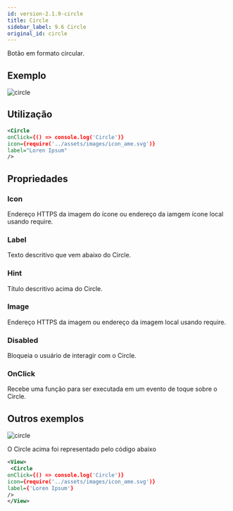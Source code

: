 ```yaml
---
id: version-2.1.9-circle
title: Circle
sidebar_label: 9.6 Circle
original_id: circle
---
```


Botão em formato circular.

## Exemplo

![circle](assets/images_components/v2.0.0/circle.png)


## Utilização

```xml
<Circle
onClick={() => console.log('Circle')}
icon={require('../assets/images/icon_ame.svg')}
label="Loren Ipsum"
/>
```


## Propriedades

### Icon


Endereço HTTPS da imagem do ícone ou endereço da iamgem ícone local usando require.


### Label

Texto descritivo que vem abaixo do Circle.


### Hint

Título descritivo acima do Circle.


### Image

 Endereço HTTPS da imagem ou endereço da imagem local usando require.

### Disabled

Bloqueia o usuário de interagir com o Circle.

### OnClick

Recebe uma função para ser executada em um evento de toque sobre o Circle.

## Outros exemplos

![circle](assets/images_components/circle2.png)

O Circle acima foi representado pelo código abaixo

```xml
<View>
 <Circle
onClick={() => console.log('Circle')}
icon={require('../assets/images/icon_ame.svg')}
label={'Loren Ipsum'}
/>
</View>
```
